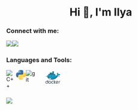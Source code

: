 <h1 align="center">Hi 👋, I'm Ilya</h1>
<h3 align="left">Connect with me:</h3>
<p align="left">
  <a href="higurashi09473@gmail.com"><img align="left" src="https://img.shields.io/badge/Email-EA4335?&style=for-the-badge&logo=Gmail&logoColor=white" />
  </a>
  <a href="https://leetcode.com/u/amandewatnitrr/"  target="_blank">
  <img src="https://img.shields.io/badge/Leetcode-834e33?style=for-the-badge&logo=Leetcode&logoColor=white">
  </a>
</p>

### Languages and Tools:


<a href="https://go.dev/" target="_blank"> <img align="left" alt="C++" width="26px" src="https://www.vectorlogo.zone/logos/golang/golang-icon.svg"/> </a>
<a href="https://www.python.org" target="_blank"> <img align="left" alt="Python" width="26px" src="https://github.com/Aakarsh-B/trying-repos/blob/master/python-5.svg?raw=true"/> </a>
<a href="https://git-scm.com/" target="_blank"> <img align="left" alt="git" width="26px" src="https://www.vectorlogo.zone/logos/git-scm/git-scm-icon.svg"/> </a>
<a href="https://github.com/Higurashi09473" target="_blank"> <img align="left" alt="GitHub" width="26px" src="https://github.com/Aakarsh-B/trying-repos/blob/master/github.svg" /> </a>
<a href="https://www.docker.com/" target="_blank" rel="noreferrer"> <img src="https://raw.githubusercontent.com/devicons/devicon/master/icons/docker/docker-original-wordmark.svg" alt="docker" width="40" height="40"/> </a> 
<br />
<br />

<p>
  <img src="https://github-readme-stats.vercel.app/api/top-langs/?username=higurashi09473&theme=github_dark&layout=compact&hide=jupyter%20notebook,matlab" />
</p>
